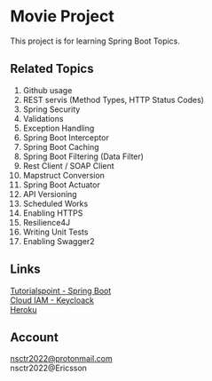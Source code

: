 # Movie Project

This project is for learning Spring Boot Topics.

## Related Topics
1) Github usage
2) REST servis (Method Types, HTTP Status Codes)
3) Spring Security
4) Validations
5) Exception Handling
6) Spring Boot Interceptor
7) Spring Boot Caching
8) Spring Boot Filtering (Data Filter)
9) Rest Client / SOAP Client 
10) Mapstruct Conversion
11) Spring Boot Actuator
12) API Versioning
13) Scheduled Works
14) Enabling HTTPS
15) Resilience4J
16) Writing Unit Tests
17) Enabling Swagger2

## Links
[Tutorialspoint - Spring Boot](https://www.tutorialspoint.com/spring_boot/index.htm)\
[Cloud IAM - Keycloack](https://www.cloud-iam.com/)\
[Heroku](heroku.com)

## Account
nsctr2022@protonmail.com\
nsctr2022@Ericsson
